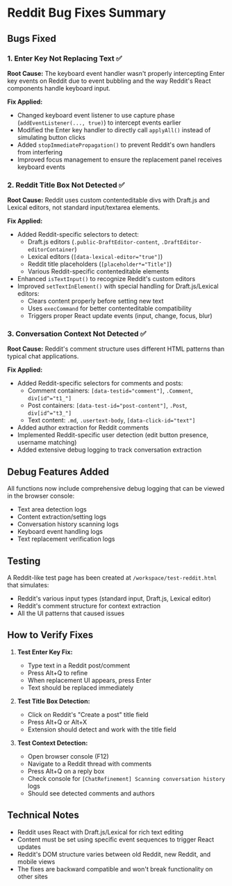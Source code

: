 # Reddit Bug Fixes Summary

## Bugs Fixed

### 1. Enter Key Not Replacing Text ✅
**Root Cause:** The keyboard event handler wasn't properly intercepting Enter key events on Reddit due to event bubbling and the way Reddit's React components handle keyboard input.

**Fix Applied:**
- Changed keyboard event listener to use capture phase (`addEventListener(..., true)`) to intercept events earlier
- Modified the Enter key handler to directly call `applyAll()` instead of simulating button clicks
- Added `stopImmediatePropagation()` to prevent Reddit's own handlers from interfering
- Improved focus management to ensure the replacement panel receives keyboard events

### 2. Reddit Title Box Not Detected ✅
**Root Cause:** Reddit uses custom contenteditable divs with Draft.js and Lexical editors, not standard input/textarea elements.

**Fix Applied:**
- Added Reddit-specific selectors to detect:
  - Draft.js editors (`.public-DraftEditor-content`, `.DraftEditor-editorContainer`)
  - Lexical editors (`[data-lexical-editor="true"]`)
  - Reddit title placeholders (`[placeholder*="Title"]`)
  - Various Reddit-specific contenteditable elements
- Enhanced `isTextInput()` to recognize Reddit's custom editors
- Improved `setTextInElement()` with special handling for Draft.js/Lexical editors:
  - Clears content properly before setting new text
  - Uses `execCommand` for better contenteditable compatibility
  - Triggers proper React update events (input, change, focus, blur)

### 3. Conversation Context Not Detected ✅
**Root Cause:** Reddit's comment structure uses different HTML patterns than typical chat applications.

**Fix Applied:**
- Added Reddit-specific selectors for comments and posts:
  - Comment containers: `[data-testid="comment"]`, `.Comment`, `div[id^="t1_"]`
  - Post containers: `[data-test-id="post-content"]`, `.Post`, `div[id^="t3_"]`
  - Text content: `.md`, `.usertext-body`, `[data-click-id="text"]`
- Added author extraction for Reddit comments
- Implemented Reddit-specific user detection (edit button presence, username matching)
- Added extensive debug logging to track conversation extraction

## Debug Features Added

All functions now include comprehensive debug logging that can be viewed in the browser console:
- Text area detection logs
- Content extraction/setting logs
- Conversation history scanning logs
- Keyboard event handling logs
- Text replacement verification logs

## Testing

A Reddit-like test page has been created at `/workspace/test-reddit.html` that simulates:
- Reddit's various input types (standard input, Draft.js, Lexical editor)
- Reddit's comment structure for context extraction
- All the UI patterns that caused issues

## How to Verify Fixes

1. **Test Enter Key Fix:**
   - Type text in a Reddit post/comment
   - Press Alt+Q to refine
   - When replacement UI appears, press Enter
   - Text should be replaced immediately

2. **Test Title Box Detection:**
   - Click on Reddit's "Create a post" title field
   - Press Alt+Q or Alt+X
   - Extension should detect and work with the title field

3. **Test Context Detection:**
   - Open browser console (F12)
   - Navigate to a Reddit thread with comments
   - Press Alt+Q on a reply box
   - Check console for `[ChatRefinement] Scanning conversation history` logs
   - Should see detected comments and authors

## Technical Notes

- Reddit uses React with Draft.js/Lexical for rich text editing
- Content must be set using specific event sequences to trigger React updates
- Reddit's DOM structure varies between old Reddit, new Reddit, and mobile views
- The fixes are backward compatible and won't break functionality on other sites